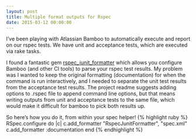 ```yaml
---
layout: post
title: Multiple format outputs for Rspec
date: 2015-03-12 00:00:00
---
```


I’ve been playing with Atlassian Bamboo to automatically execute and report on our rspec tests. We have unit and acceptance tests, which are executed via rake tasks.

I found a fantastic gem [rspec_junit_formatter](https://github.com/sj26/rspec_junit_formatter) which allows you configure Bamboo (and other CI tools) to parse your rspec test results. My problem was I wanted to keep the original formatting (documentation) for when the command is run interactively, and I needed to separate the unit test results from the acceptance test results. The project readme suggests adding options to .rspec file to append command line options, but that means writing outputs from unit and acceptance tests to the same file, which would make it difficult for bamboo to pick both results up.

So here’s how you do it, from within your spec helper!
{% highlight ruby %}
RSpec.configure do |c|
  c.add_formatter "RspecJunitFormatter", "spec.xml"
  c.add_formatter :documentation
end
{% endhighlight %}
